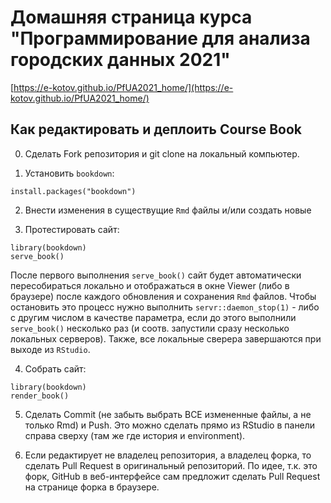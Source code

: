 # Домашняя страница курса "Программирование для анализа городских данных 2021"

[https://e-kotov.github.io/PfUA2021_home/](https://e-kotov.github.io/PfUA2021_home/)

## Как редактировать и деплоить Course Book

0. Сделать Fork репозитория и git clone на локальный компьютер.

1. Установить `bookdown`:

```{r}
install.packages("bookdown")
```

2. Внести изменения в существущие `Rmd` файлы и/или создать новые

3. Протестировать сайт:

```{r}
library(bookdown)
serve_book()
```

После первого выполнения `serve_book()` сайт будет автоматически пересобираться локально и отображаться в окне Viewer (либо в браузере) после каждого обновления и сохранения `Rmd` файлов. Чтобы остановить это процесс нужно выполнить `servr::daemon_stop(1)` - либо с другим числом в качестве параметра, если до этого выполнили `serve_book()` несколько раз (и соотв. запустили сразу несколько локальных серверов). Также, все локальные сверера завершаются при выходе из `RStudio`.

4. Собрать сайт:

```{r}
library(bookdown)
render_book()
```

5. Сделать Commit (не забыть выбрать ВСЕ измененные файлы, а не только Rmd) и Push. Это можно сделать прямо из RStudio в панели справа сверху (там же где история и environment).


5. Если редактирует не владелец репозитория, а владелец форка, то сделать Pull Request в оригинальный репозиторий. По идее, т.к. это форк, GitHub в веб-интерфейсе сам предложит сделать Pull Request на  странице форка в браузере.

